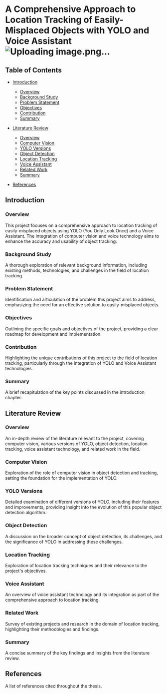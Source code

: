 # A Comprehensive Approach to Location Tracking of Easily-Misplaced Objects with YOLO and Voice Assistant![Uploading image.png…]()


## Table of Contents

- [Introduction](#introduction)
  - [Overview](#overview)
  - [Background Study](#background-study)
  - [Problem Statement](#problem-statement)
  - [Objectives](#objectives)
  - [Contribution](#contribution)
  - [Summary](#summary)

- [Literature Review](#literature-review)
  - [Overview](#overview-1)
  - [Computer Vision](#computer-vision)
  - [YOLO Versions](#yolo-versions)
  - [Object Detection](#object-detection)
  - [Location Tracking](#location-tracking)
  - [Voice Assistant](#voice-assistant)
  - [Related Work](#related-work)
  - [Summary](#summary-1)

- [References](#references)

## Introduction

### Overview
This project focuses on a comprehensive approach to location tracking of easily-misplaced objects using YOLO (You Only Look Once) and a Voice Assistant. The integration of computer vision and voice technology aims to enhance the accuracy and usability of object tracking.

### Background Study
A thorough exploration of relevant background information, including existing methods, technologies, and challenges in the field of location tracking.

### Problem Statement
Identification and articulation of the problem this project aims to address, emphasizing the need for an effective solution to easily-misplaced objects.

### Objectives
Outlining the specific goals and objectives of the project, providing a clear roadmap for development and implementation.

### Contribution
Highlighting the unique contributions of this project to the field of location tracking, particularly through the integration of YOLO and Voice Assistant technologies.

### Summary
A brief recapitulation of the key points discussed in the introduction chapter.

## Literature Review

### Overview
An in-depth review of the literature relevant to the project, covering computer vision, various versions of YOLO, object detection, location tracking, voice assistant technology, and related work in the field.

### Computer Vision
Exploration of the role of computer vision in object detection and tracking, setting the foundation for the implementation of YOLO.

### YOLO Versions
Detailed examination of different versions of YOLO, including their features and improvements, providing insight into the evolution of this popular object detection algorithm.

### Object Detection
A discussion on the broader concept of object detection, its challenges, and the significance of YOLO in addressing these challenges.

### Location Tracking
Exploration of location tracking techniques and their relevance to the project's objectives.

### Voice Assistant
An overview of voice assistant technology and its integration as part of the comprehensive approach to location tracking.

### Related Work
Survey of existing projects and research in the domain of location tracking, highlighting their methodologies and findings.

### Summary
A concise summary of the key findings and insights from the literature review.

## References
A list of references cited throughout the thesis.

